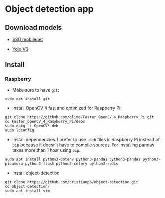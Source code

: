 # Object detection app

## Download models 

* [SSD mobilenet](https://github.com/opencv/opencv/wiki/TensorFlow-Object-Detection-API#use-existing-config-file-for-your-model)

* [Yolo V3](https://pjreddie.com/darknet/yolo/)

## Install

### Raspberry

* Make sure to have `git`:

```
sudo apt install git
```

* Install OpenCV 4 fast and optimized for Raspberry Pi:

```
git clone https://github.com/dlime/Faster_OpenCV_4_Raspberry_Pi.git
cd Faster_OpenCV_4_Raspberry_Pi/debs
sudo dpkg -i OpenCV*.deb
sudo ldconfig
```

* Install dependencies. I prefer to use `.deb` files in Raspberry Pi instead of `pip` because it doesn't have to compile sources. For installing pandas takes more than 1 hour using `pip`.

```
sudo apt install python3-dotenv python3-pandas python3-pandas python3-picamera python3-flask python3-celery python3-redis
```

* Install object-detection

```
git clone https://github.com/cristianpb/object-detection.git
cd object-detection/
sudo apt install vim
```
